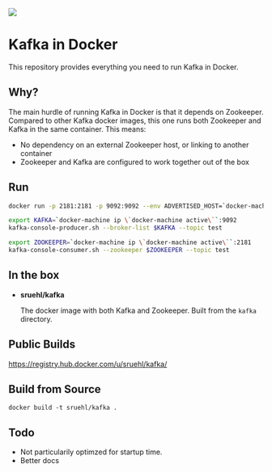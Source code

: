 [![](https://badge.imagelayers.io/sruehl/kafka:latest.svg)](https://imagelayers.io/?images=sruehl/kafka:latest 'Get your own badge on imagelayers.io')

Kafka in Docker
===

This repository provides everything you need to run Kafka in Docker.

Why?
---
The main hurdle of running Kafka in Docker is that it depends on Zookeeper.
Compared to other Kafka docker images, this one runs both Zookeeper and Kafka
in the same container. This means:

* No dependency on an external Zookeeper host, or linking to another container
* Zookeeper and Kafka are configured to work together out of the box

Run
---

```bash
docker run -p 2181:2181 -p 9092:9092 --env ADVERTISED_HOST=`docker-machine ip \`docker-machine active\`` --env ADVERTISED_PORT=9092 sruehl/kafka
```

```bash
export KAFKA=`docker-machine ip \`docker-machine active\``:9092
kafka-console-producer.sh --broker-list $KAFKA --topic test
```

```bash
export ZOOKEEPER=`docker-machine ip \`docker-machine active\``:2181
kafka-console-consumer.sh --zookeeper $ZOOKEEPER --topic test
```

In the box
---
* **sruehl/kafka**

  The docker image with both Kafka and Zookeeper. Built from the `kafka`
  directory.


Public Builds
---

https://registry.hub.docker.com/u/sruehl/kafka/


Build from Source
---

    docker build -t sruehl/kafka .

Todo
---

* Not particularily optimzed for startup time.
* Better docs

